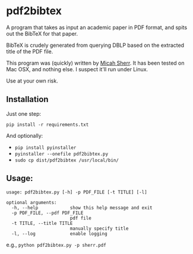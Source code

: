 # pdf2bibtex

A program that takes as input an academic paper in PDF format, and spits out the BibTeX for that paper.

BibTeX is crudely generated from querying DBLP based on the extracted title of the PDF file.


This program was (quickly) written by [Micah Sherr](mailto:msherr@cs.georgetown.edu).  It has been tested on Mac OSX, and nothing else.  I suspect it'll run under Linux.

Use at your own risk.


## Installation

Just one step:

`pip install -r requirements.txt`

And optionally:  
* `pip install pyinstaller`
* `pyinstaller --onefile pdf2bibtex.py`
* `sudo cp dist/pdf2bibtex /usr/local/bin/`


## Usage:

```
usage: pdf2bibtex.py [-h] -p PDF_FILE [-t TITLE] [-l]

optional arguments:
  -h, --help            show this help message and exit
  -p PDF_FILE, --pdf PDF_FILE
                        pdf file
  -t TITLE, --title TITLE
                        manually specify title
  -l, --log             enable logging
  ```

  e.g., `python pdf2bibtex.py -p sherr.pdf`

  